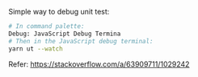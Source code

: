 Simple way to debug unit test:

```bash
# In command palette:
Debug: JavaScript Debug Termina
# Then in the JavaScript debug terminal:
yarn ut --watch
```

Refer: https://stackoverflow.com/a/63909711/1029242
